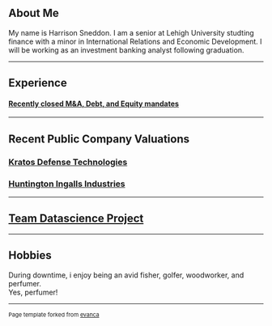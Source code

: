 ## About Me

My name is Harrison Sneddon. I am a senior at Lehigh University studting finance with a minor in International Relations and Economic Development. I will be working as an investment banking analyst following graduation. 

---

## Experience

#### **[Recently closed M&A, Debt, and Equity mandates](/transactions.md)**

---

## Recent Public Company Valuations

### **[Kratos Defense Technologies](https://docs.google.com/presentation/d/e/2PACX-1vSuHNITbL9xRHwmu4Tggf-gJMFkpJ5lha9W7FJgtX1Nmvv1NJNqEfePloQRMnOn1GIc0p4Phz4v2msK/pub?start=false&loop=false&delayms=3000)**
### **[Huntington Ingalls Industries](https://docs.google.com/presentation/d/e/2PACX-1vTBcuUqQrTmESF1bso4h5yH4FeHFGNdxwT-q8X9ZfTcOPXSHsEewNrX_DMQP9-YdvfJJnqzrvkrI7KA/pub?start=false&loop=false&delayms=3000)**


---

## **[Team Datascience Project](https://theo-faucher.github.io/DiamondHands/)**
    
---

## Hobbies

During downtime, i enjoy being an avid fisher, golfer, woodworker, and perfumer.
<br> 
Yes, perfumer!

---
<p style="font-size:11px">Page template forked from <a href="https://github.com/evanca/quick-portfolio">evanca</a></p>
